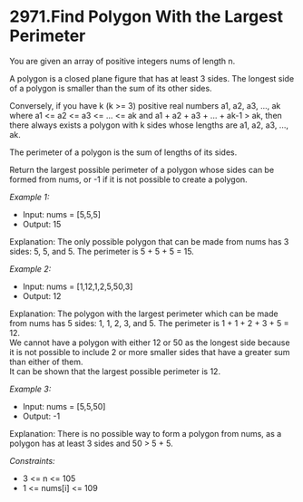 # 2971.Find Polygon With the Largest Perimeter

You are given an array of positive integers nums of length n.

A polygon is a closed plane figure that has at least 3 sides. The longest side of a polygon is smaller than the sum of its other sides.

Conversely, if you have k (k >= 3) positive real numbers a1, a2, a3, ..., ak where a1 <= a2 <= a3 <= ... <= ak and a1 + a2 + a3 + ... + ak-1 > ak, then there always exists a polygon with k sides whose lengths are a1, a2, a3, ..., ak.

The perimeter of a polygon is the sum of lengths of its sides.

Return the largest possible perimeter of a polygon whose sides can be formed from nums, or -1 if it is not possible to create a polygon.

 

*Example 1:*

- Input: nums = [5,5,5]
- Output: 15
  
Explanation: The only possible polygon that can be made from nums has 3 sides: 5, 5, and 5. The perimeter is 5 + 5 + 5 = 15.

*Example 2:*

- Input: nums = [1,12,1,2,5,50,3]
- Output: 12
  
Explanation: The polygon with the largest perimeter which can be made from nums has 5 sides: 1, 1, 2, 3, and 5. The perimeter is 1 + 1 + 2 + 3 + 5 = 12.\
We cannot have a polygon with either 12 or 50 as the longest side because it is not possible to include 2 or more smaller sides that have a greater sum than either of them.\
It can be shown that the largest possible perimeter is 12.

*Example 3:*

- Input: nums = [5,5,50]
- Output: -1
  
Explanation: There is no possible way to form a polygon from nums, as a polygon has at least 3 sides and 50 > 5 + 5.
 

*Constraints:*

- 3 <= n <= 105
- 1 <= nums[i] <= 109

